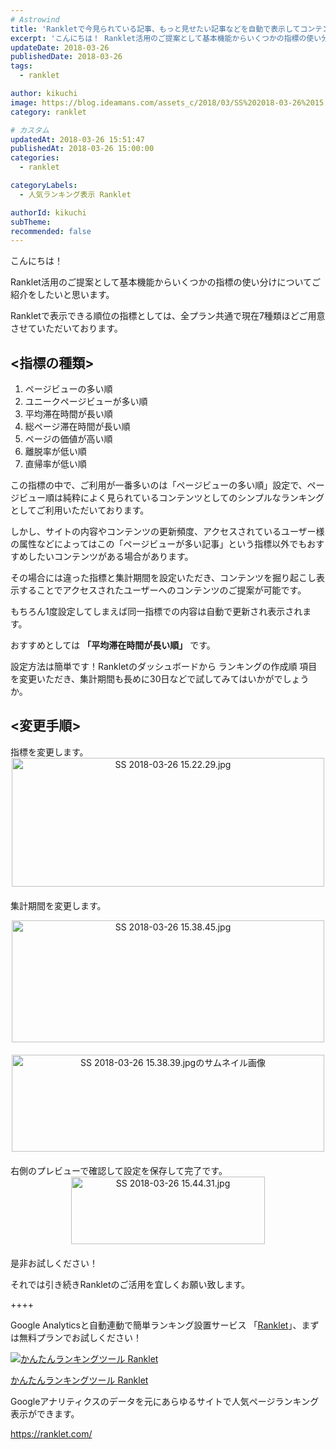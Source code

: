 ```yaml
---
# Astrowind
title: 'Rankletで今見られている記事、もっと見せたい記事などを自動で表示してコンテンツの最適化をしませんか？'
excerpt: 'こんにちは！ Ranklet活用のご提案として基本機能からいくつかの指標の使い分...'
updateDate: 2018-03-26
publishedDate: 2018-03-26
tags: 
  - ranklet

author: kikuchi
image: https://blog.ideamans.com/assets_c/2018/03/SS%202018-03-26%2015.01.27-thumb-800xauto-395.jpg
category: ranklet

# カスタム
updatedAt: 2018-03-26 15:51:47
publishedAt: 2018-03-26 15:00:00
categories: 
  - ranklet

categoryLabels: 
  - 人気ランキング表示 Ranklet

authorId: kikuchi
subTheme: 
recommended: false
---
```


<p>こんにちは！</p>
<p>Ranklet活用のご提案として基本機能からいくつかの指標の使い分けについてご紹介をしたいと思います。</p>
<p>Rankletで表示できる順位の指標としては、全プラン共通で現在7種類ほどご用意させていただいております。</p>
<h2>&lt;指標の種類&gt;</h2>
<ol><li>ページビューの多い順</li><li>ユニークページビューが多い順</li><li>平均滞在時間が長い順</li><li>総ページ滞在時間が長い順</li><li>ページの価値が高い順</li><li>離脱率が低い順</li><li>直帰率が低い順</li></ol>
<p>この指標の中で、ご利用が一番多いのは「ページビューの多い順」設定で、ページビュー順は純粋によく見られているコンテンツとしてのシンプルなランキングとしてご利用いただいております。</p>
<p>しかし、サイトの内容やコンテンツの更新頻度、アクセスされているユーザー様の属性などによってはこの「ページビューが多い記事」という指標以外でもおすすめしたいコンテンツがある場合があります。</p>
<p>その場合には違った指標と集計期間を設定いただき、コンテンツを掘り起こし表示することでアクセスされたユーザーへのコンテンツのご提案が可能です。</p>
<p>もちろん1度設定してしまえば同一指標での内容は自動で更新され表示されます。</p>
<p> </p>
<p>おすすめとしては <strong>「平均滞在時間が長い順」</strong> です。</p>
<p>設定方法は簡単です！Rankletのダッシュボードから ランキングの作成順 項目を変更いただき、集計期間も長めに30日などで試してみてはいかがでしょうか。</p>
<h2>&lt;変更手順&gt;</h2>
<p>指標を変更します。<br><a href="https://blog.ideamans.com/images/SS%202018-03-26%2015.22.29.jpg"><img alt="SS 2018-03-26 15.22.29.jpg" src="https://blog.ideamans.com/assets_c/2018/03/SS%202018-03-26%2015.22.29-thumb-500xauto-396.jpg" class="mt-image-center" style="text-align: center; display: block; margin: 0 auto 20px;" width="500" height="206"></a>集計期間を変更します。</p>
<p><a href="https://blog.ideamans.com/images/SS%202018-03-26%2015.38.45.jpg"><img alt="SS 2018-03-26 15.38.45.jpg" src="https://blog.ideamans.com/assets_c/2018/03/SS%202018-03-26%2015.38.45-thumb-500xauto-392.jpg" class="mt-image-center" style="text-align: center; display: block; margin: 0 auto 20px;" width="500" height="195"></a></p>
<p><img alt="SS 2018-03-26 15.38.39.jpgのサムネイル画像" src="https://blog.ideamans.com/assets_c/2018/03/SS%202018-03-26%2015.38.39-thumb-500xauto-394.jpg" class="mt-image-center" style="text-align: center; display: block; margin: 0 auto 20px;" width="500" height="155">右側のプレビューで確認して設定を保存して完了です。<br><img alt="SS 2018-03-26 15.44.31.jpg" src="https://blog.ideamans.com/images/SS%202018-03-26%2015.44.31.jpg" class="mt-image-center" style="text-align: center; display: block; margin: 0 auto 20px;" width="310" height="108"></p>
<p>是非お試しください！</p>
<p> </p>
<p>それでは引き続きRankletのご活用を宜しくお願い致します。</p>
<p> </p>
<p> </p>
<p> </p>
<p>++++</p>
<p>Google Analyticsと自動連動で簡単ランキング設置サービス 「<a href="https://ranklet.com/" target="_blank">Ranklet</a>」、まずは無料プランでお試しください！</p>
<div class="serviceBox">
<div class="serviceImage"><a href="https://ranklet.com/" target="_blank" onclick="ga('send','event','blog_servicelink','service-click','ranklet',{'nonInteraction':1});"><img src="https://blog.ideamans.com/assets/service-ranklet.jpg" alt="かんたんランキングツール Ranklet"></a></div>
<div class="serviceText">
<p class="serviceTitle"><a href="https://ranklet.com/" target="_blank" onclick="ga('send','event','blog_servicelink','service-click','ranklet',{'nonInteraction':1});">かんたんランキングツール Ranklet</a></p>
<p class="serviceDesc">Googleアナリティクスのデータを元にあらゆるサイトで人気ページランキング表示ができます。</p>
<p class="serviceLink"><a href="https://ranklet.com/" target="_blank" onclick="ga('send','event','blog_servicelink','service-click','ranklet',{'nonInteraction':1});">https://ranklet.com/</a></p>
</div>
</div>
